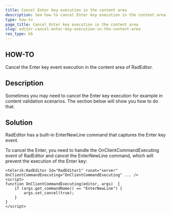 ```yaml
---
title: Cancel Enter key execution in the content area
description: See how to cancel Enter key execution in the content area of RadEditor.
type: how-to
page_title: Cancel Enter key execution in the content area
slug: editor-cancel-enter-key-execution-in-the-content-area
res_type: kb
---
```


## HOW-TO

Cancel the Enter key event execution in the content area of RadEditor.

## Description 

Sometimes you may need to cancel the Enter key execution for example in content validation scenarios. The section below will show you how to do that.

## Solution

RadEditor has a built-in EnterNewLine command that captures the Enter key event. 

To cancel the Enter, you need to handle the OnClientCommandExecuting event of RadEditor and cancel the EnterNewLine command, which will prevent the execution of the Enter key:

````ASP.NET
<telerik:RadEditor Id="RadEditor1" runat="server" OnClientCommandExecuting="OnClientCommandExecuting" ... />
<script>
function OnClientCommandExecuting(editor, args)  {
    if (args.get_commandName() == "EnterNewLine") {
        args.set_cancel(true);
    }
}
</script>
````




